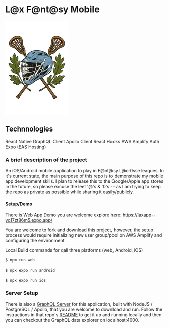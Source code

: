 # L@x F@nt@sy Mobile

![Lax Fan Test Image](/assets/images/laxFan-Logo-01.png)

## Technnologies
React Native
GraphQL Client
Apollo Client
React Hooks
AWS Amplify Auth
Expo (EAS Hosting)


### A brief description of the project
An iOS/Android mobile application to play in F@nt@sy L@cr0sse leagues. In it's current state, the main purpose of this repo is to  demonstrate my mobile app development skills. I plan to release this to the Google/Apple app stores in the future, so please excuse the leet '@'s & '0's -- as I am trying to keep the repo as private as possible while sharing it easily/publicly. 

#### Setup/Demo

There is Web App Demo you are welcome explore here: https://laxapp--yo17zt86m5.expo.app/

You are welcome to fork and download this project, however, the setup process would require initializing new user group/pool on AWS Amplify and configuring the environment.

Local Build commands for qall three platforms (web, Android, iOS)

```
$ npm run web

$ npx expo run android

$ npx expo run ios
```

### Server Setup
There is also a [GraphQL Server](https://github.com/jhars/nodejs-graphql-psql-apollo-demo) for this application, built with NodeJS / PostgreSQL / Apollo, that you are welcome to download and run. Follow the instructions in that repo's [README](https://github.com/jhars/nodejs-graphql-psql-apollo-demo) to get it up and running locally and then you can checkout the GraphQL data explorer on localhost:4000.

